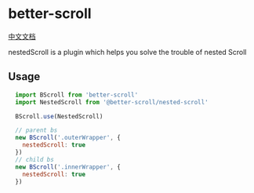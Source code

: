 # better-scroll

[中文文档](https://github.com/joyjoyful92/better-scroll/blob/master/packages/nested-scroll/README_zh-CN.md)

nestedScroll is a plugin which helps you solve the trouble of nested Scroll

## Usage

```js
  import BScroll from 'better-scroll'
  import NestedScroll from '@better-scroll/nested-scroll'

  BScroll.use(NestedScroll)

  // parent bs
  new BScroll('.outerWrapper', {
    nestedScroll: true
  })
  // child bs
  new BScroll('.innerWrapper', {
    nestedScroll: true
  })
```
